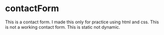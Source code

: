 # contactForm
This is a contact form. I made this only for practice using html and css. This is not a working contact form. This is static not dynamic.

